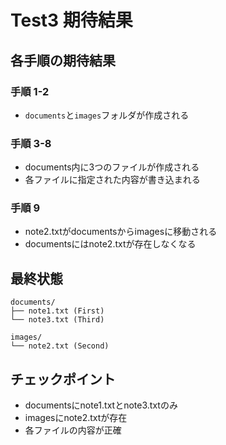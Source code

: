 # Test3 期待結果

## 各手順の期待結果

### 手順 1-2
- `documents`と`images`フォルダが作成される

### 手順 3-8
- documents内に3つのファイルが作成される
- 各ファイルに指定された内容が書き込まれる

### 手順 9
- note2.txtがdocumentsからimagesに移動される
- documentsにはnote2.txtが存在しなくなる

## 最終状態

```
documents/
├── note1.txt (First)
└── note3.txt (Third)

images/
└── note2.txt (Second)
```

## チェックポイント
- documentsにnote1.txtとnote3.txtのみ
- imagesにnote2.txtが存在
- 各ファイルの内容が正確